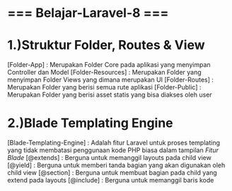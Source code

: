 # === Belajar-Laravel-8 === #

# 1.)Struktur Folder, Routes & View

[Folder-App] : Merupakan Folder Core pada aplikasi yang menyimpan Controller dan Model
[Folder-Resources] : Merupakan Folder yang menyimpan Folder Views yang dimana merupakan UI 
[Folder-Routes] : Merupakan Folder yang berisi semua rute aplikasi
[Folder-Public] : Merupakan Folder yang berisi asset statis yang bisa diakses oleh user 

# 2.)Blade Templating Engine

[Blade-Templating-Engine] : Adalah fitur Laravel untuk proses templating yang tidak membatasi penggunaan kode PHP biasa dalam tampilan 
_Fitur Blade_
[@extends] : Berguna untuk memanggil layouts pada child view
[@yield] : Berguna untuk memberi tanda bagian yang akan digunakan oleh child view
[@section] : Berguna untuk membuat bagian pada child yang extend pada layouts
[@include] : Berguna untuk memanggil baris kode 